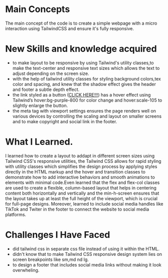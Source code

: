 # Main Concepts
The main concept of the code is to create a simple webpage with a micro interaction using TailwindCSS and ensure it's fully responsive.

# New Skills and knowledge acquired
- to make layout to be responsive by using Tailwind's utility classes,to make the text-center and responsive text sizes which allows the text to adjust depending on the screen size.
- with the help of tailwind utility classes for styling background colors,tex color and spacing, and knew that the shadow effect gives the header and footer a subtle depth effect.
- the link styled as a button (<a href="#">CLICK HERE!!!</a>) has a hover effect using Tailwind’s hover:bg-purple-800 for color change and hover:scale-105 to slightly enlarge the button.
- the meta tag with viewport settings ensures the page renders well on various devices by controlling the scaling and layout on smaller screens and to make copyright and social link in the footer.

# What I Learned.
I learned how to create a layout to addapt in different screen sizes using Tailwind CSS's responsive utilities, the Tailwind CSS allows for rapid styling with utility classes which simplifies the design process by applying styles directly in the HTML markup and the hover and transition classes to demonstrate how to add interactive behaviors and smooth animations to elements with minimal code.Even learned that the flex and flex-col classes are used to create a flexible, column-based layout that helps in centering content both horizontally and vertically and the min-h-screen ensures that the layout takes up at least the full height of the viewport, which is crucial for full-page designs. Moreover, learned to include  social media handles like TikTok and Twiter in the footer to connect the website to social media platforms.


# Challenges I Have Faced
- did tailwind css in separate css file instead of using it within the HTML.
- didn't know that to make Tailwind CSS responsive design system lies on screen breakpoints like sm,md nd lg.
- to design a footer that includes social media links without making it look overwheling.